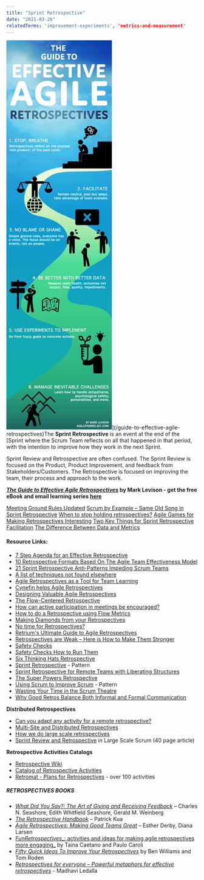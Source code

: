 ```yaml
---
title: "Sprint Retrospective"
date: "2021-03-26"
relatedTerms: 'improvement-experiments', 'metrics-and-measurement'
---
```


![The Guide to Effective Agile Retrospectives Infographic by Mark Levison Agile Pain Relief](images/The-Guide-to-Effective-Agile-Retrospectives-infographic-v1-1-1-scaled.jpg)](/guide-to-effective-agile-retrospectives)The **Sprint Retrospective** is an event at the end of the [Sprint where the Scrum Team reflects on all that happened in that period, with the intention to improve how they work in the next Sprint.

Sprint Review and Retrospective are often confused. The Sprint Review is focused on the Product, Product Improvement, and feedback from Stakeholders/Customers. The Retrospective is focused on improving the team, their process and approach to the work.

**[_The Guide to Effective Agile Retrospectives_](/guide-to-effective-agile-retrospectives) by Mark Levison - get the free eBook and email learning series [here](/guide-to-effective-agile-retrospectives)**

[Meeting Ground Rules Updated](/blog/meeting-ground-rules-updated.html) [Scrum by Example – Same Old Song in Sprint Retrospective](/blog/same-old-song-in-sprint-retrospective.html) [When to stop holding retrospectives?](/blog/when-to-stop-holding-retrospectives.html) [Agile Games for Making Retrospectives Interesting](/blog/agile-games-for-making-retrospectives-interesting.html) [Two Key Things for Sprint Retrospective Facilitation](/blog/two-key-things-for-sprint-retrospective-facilitation.html) [The Difference Between Data and Metrics](/blog/be-better-with-better-data.html)

#### Resource Links:

- [7 Step Agenda for an Effective Retrospective](https://www.thoughtworks.com/insights/blog/7-step-agenda-effective-retrospective)
- [10 Retrospective Formats Based On The Agile Team Effectiveness Model](https://medium.com/the-liberators/10-retrospective-formats-based-on-the-agile-team-effectiveness-model-98936622d11b)
- [21 Sprint Retrospective Anti-Patterns Impeding Scrum Teams](https://age-of-product.com/sprint-retrospective-anti-patterns/)
- [A list of techniques not found elsewhere](https://medium.com/agile-outside-the-box/looking-for-a-new-retrospective-technique-try-one-of-these-19a109b1f1cd)
- [Agile Retrospectives as a Tool for Team Learning](https://www.agilealliance.org/agile-retrospectives-as-a-tool-for-team-learning/)
- [Cynefin helps Agile Retrospectives](https://teotti.com/cynefin-helps-agile-retrospectives/)
- [Designing Valuable Agile Retrospectives](https://www.benlinders.com/2014/designing-valuable-agile-retrospectives/)
- [The Flow-Centered Retrospective](https://medium.com/idealo-tech-blog/the-flow-centered-retrospective-learn-to-make-your-team-flow-986485b35975)
- [How can active participation in meetings be encouraged?](https://www.retrium.com/blog/how-to-encourage-your-team-to-speak-up-in-meetings)
- [How to do a Retrospective using Flow Metrics](https://medium.com/the-liberators/how-to-do-a-retrospective-using-flow-metrics-612bf48bdeba)
- [Making Diamonds from your Retrospectives](https://www.agile42.com/en/blog/making-diamonds-your-retrospectives-diamond-participatory-decision-making)
- [No time for Retrospectives?](https://chrisdaviescoach.medium.com/no-time-for-retrospectives-a41edb3a5bbf)
- [Retrium's Ultimate Guide to Agile Retrospectives](https://www.retrium.com/ultimate-guide-to-agile-retrospectives/intro)
- [Retrospectives are Weak – Here is How to Make Them Stronger](https://www.infoq.com/articles/retrospectives-weak-stronger/)
- [Safety Checks](https://stevenmsmith.com/ar-safety-check/)
- [Safety Checks How to Run Them](https://lizkeogh.com/2012/12/05/how-to-run-safety-checks/)
- [Six Thinking Hats Retrospective](https://unconsciousagile.com/2024/02/17/six-thinking-hats-retrospective.html)
- [Sprint Retrospective](https://sites.google.com/a/scrumplop.org/published-patterns/value-stream/sprint/sprint-retrospective) - Pattern
- [Sprint Retrospective for Remote Teams with Liberating Structures](https://medium.com/serious-scrum/sprint-retrospective-for-distributed-teams-with-liberating-structures-b4a9a685d075)
- [The Super Powers Retrospective](https://www.andycleff.com/2018/03/team-superpowers-retrospective/)
- [Using Scrum to Improve Scrum](https://sites.google.com/a/scrumplop.org/published-patterns/retrospective-pattern-language/scrumming-the-scrum) - Pattern
- [Wasting Your Time in the Scrum Theatre](https://janfarkas.com/wasting-time-in-scrum-theatre-sprint_retrospective/)
- [Why Good Retros Balance Both Informal and Formal Communication](https://www.retrium.com/blog/why-good-retrospectives-balance-informal-and-formal-communication)

**Distributed Retrospectives**

- [Can you adapt any activity for a remote retrospective?](https://retromat.org/blog/can-you-adapt-any-activity-for-a-remote-retrospective/)
- [Multi-Site and Distributed Retrospectives](https://www.agiletrainings.eu/2015/12/06/multi-site-and-distributed-retrospectives/)
- [How we do large scale retrospectives](https://engineering.atspotify.com/2015/11/large-scale-retros/)
- [Sprint Review and Retrospective](https://www.informit.com/articles/article.aspx?p=1564482) in Large Scale Scrum (40 page article)

**Retrospective Activities Catalogs**

- [Retrospective Wiki](https://retrospectivewiki.org/index.php?title=Agile_Retrospective_Resource_Wiki)
- [Catalog of Retrospective Activities](https://www.funretrospectives.com/)
- [Retromat - Plans for Retrospectives](https://retromat.org/en/?id=85-62-58-72-17) - over 100 activities

##### RETROSPECTIVES BOOKS

- [_What Did You Say?: The Art of Giving and Receiving Feedback_](https://www.amazon.com/What-Did-You-Say-Receiving/dp/0965043002/&tag=notesfromatoo-20) – Charles N. Seashore, Edith Whitfield Seashore, Gerald M. Weinberg
- [_The Retrospective Handbook_](https://leanpub.com/the-retrospective-handbook) – Patrick Kua
- [_Agile Retrospectives: Making Good Teams Great_](https://www.amazon.ca/Agile-Retrospectives-Making-Teams-Great/dp/0977616649/&tag=notesfromatoo-20) – Esther Derby, Diana Larsen
- [_FunRetrospectives__: activities and ideas for making agile retrospectives more engaging_](https://www.amazon.ca/FunRetrospectives-activities-making-retrospectives-engaging/dp/6586660076/&tag=notesfromatoo-20) by Taina Caetano and Paulo Caroli
- [_Fifty Quick Ideas To Improve Your Retrospectives_](https://fiftyquickideas.com/) by Ben Williams and Tom Roden
- _[Retrospectives for everyone – Powerful metaphors for effective retrospectives](https://www.amazon.ca/Retrospectives-everyone-metaphors-effective-retrospectives/dp/164760849X/&tag=notesfromatoo-20)_ - Madhavi Ledalla

